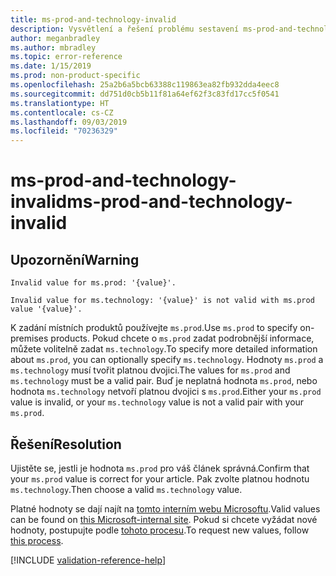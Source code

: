 ```yaml
---
title: ms-prod-and-technology-invalid
description: Vysvětlení a řešení problému sestavení ms-prod-and-technology-invalid na webu Docs
author: meganbradley
ms.author: mbradley
ms.topic: error-reference
ms.date: 1/15/2019
ms.prod: non-product-specific
ms.openlocfilehash: 25a2b6a5bcb63388c119863ea82fb932dda4eec8
ms.sourcegitcommit: dd751d0cb5b11f81a64ef62f3c83fd17cc5f0541
ms.translationtype: HT
ms.contentlocale: cs-CZ
ms.lasthandoff: 09/03/2019
ms.locfileid: "70236329"
---
```

# <a name="ms-prod-and-technology-invalid"></a><span data-ttu-id="67fec-103">ms-prod-and-technology-invalid</span><span class="sxs-lookup"><span data-stu-id="67fec-103">ms-prod-and-technology-invalid</span></span>

## <a name="warning"></a><span data-ttu-id="67fec-104">Upozornění</span><span class="sxs-lookup"><span data-stu-id="67fec-104">Warning</span></span>

`Invalid value for ms.prod: '{value}'.`

`Invalid value for ms.technology: '{value}' is not valid with ms.prod value '{value}'.`

<span data-ttu-id="67fec-105">K zadání místních produktů používejte `ms.prod`.</span><span class="sxs-lookup"><span data-stu-id="67fec-105">Use `ms.prod` to specify on-premises products.</span></span> <span data-ttu-id="67fec-106">Pokud chcete o `ms.prod` zadat podrobnější informace, můžete volitelně zadat `ms.technology`.</span><span class="sxs-lookup"><span data-stu-id="67fec-106">To specify more detailed information about `ms.prod`, you can optionally specify `ms.technology`.</span></span> <span data-ttu-id="67fec-107">Hodnoty `ms.prod` a `ms.technology` musí tvořit platnou dvojici.</span><span class="sxs-lookup"><span data-stu-id="67fec-107">The values for `ms.prod` and `ms.technology` must be a valid pair.</span></span> <span data-ttu-id="67fec-108">Buď je neplatná hodnota `ms.prod`, nebo hodnota `ms.technology` netvoří platnou dvojici s `ms.prod`.</span><span class="sxs-lookup"><span data-stu-id="67fec-108">Either your `ms.prod` value is invalid, or your `ms.technology` value is not a valid pair with your `ms.prod`.</span></span>

## <a name="resolution"></a><span data-ttu-id="67fec-109">Řešení</span><span class="sxs-lookup"><span data-stu-id="67fec-109">Resolution</span></span>

<span data-ttu-id="67fec-110">Ujistěte se, jestli je hodnota `ms.prod` pro váš článek správná.</span><span class="sxs-lookup"><span data-stu-id="67fec-110">Confirm that your `ms.prod` value is correct for your article.</span></span> <span data-ttu-id="67fec-111">Pak zvolte platnou hodnotu `ms.technology`.</span><span class="sxs-lookup"><span data-stu-id="67fec-111">Then choose a valid `ms.technology` value.</span></span>

<span data-ttu-id="67fec-112">Platné hodnoty se dají najít na [tomto interním webu Microsoftu](https://docsmetadatatool.azurewebsites.net/allowlists).</span><span class="sxs-lookup"><span data-stu-id="67fec-112">Valid values can be found on [this Microsoft-internal site](https://docsmetadatatool.azurewebsites.net/allowlists).</span></span> <span data-ttu-id="67fec-113">Pokud si chcete vyžádat nové hodnoty, postupujte podle [tohoto procesu](https://review.docs.microsoft.com/help/contribute/metadata-changes?branch=master).</span><span class="sxs-lookup"><span data-stu-id="67fec-113">To request new values, follow [this process](https://review.docs.microsoft.com/help/contribute/metadata-changes?branch=master).</span></span>

<!--make sure to add this file to your includes folder and verify the path-->
[!INCLUDE [validation-reference-help](includes/validation-reference-help.md)]
